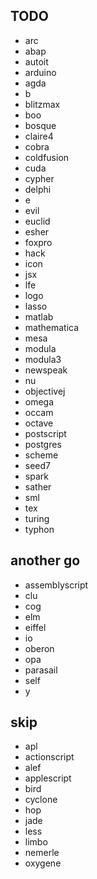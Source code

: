 ## TODO
- arc
- abap
- autoit
- arduino
- agda
- b
- blitzmax
- boo
- bosque
- claire4
- cobra
- coldfusion
- cuda
- cypher
- delphi
- e
- evil
- euclid
- esher
- foxpro
- hack
- icon
- jsx
- lfe
- logo
- lasso
- matlab
- mathematica
- mesa
- modula
- modula3
- newspeak
- nu
- objectivej
- omega
- occam
- octave
- postscript
- postgres
- scheme
- seed7
- spark
- sather
- sml
- tex
- turing
- typhon



## another go
- assemblyscript
- clu
- cog
- elm
- eiffel
- io
- oberon
- opa
- parasail
- self
- y



## skip
- apl
- actionscript
- alef
- applescript
- bird
- cyclone
- hop
- jade
- less
- limbo
- nemerle
- oxygene

